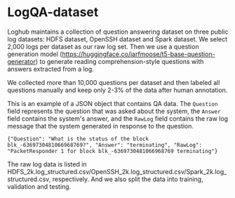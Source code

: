 # LogQA-dataset

Loghub maintains a collection of question answering dataset on three public log datasets: HDFS dataset, OpenSSH dataset and Spark dataset. We select 2,000 logs per dataset as our raw log set. Then we use a question generation model (https://huggingface.co/iarfmoose/t5-base-question-generator) to generate reading comprehension-style questions with answers extracted from a log.

We collected more than 10,000 questions per dataset and then labeled all questions manually and  keep only 2-3% of the data after human annotation.

This is an example of a JSON object that contains QA data. The `Question` field represents the question that was asked about the system, the `Answer` field contains the system's answer, and the `RawLog` field contains the raw log message that the system generated in response to the question.
```
{"Question": "What is the status of the block blk_-6369730481066968769?", "Answer": "terminating", "RawLog": "PacketResponder 1 for block blk_-6369730481066968769 terminating"}
```

The raw log data is listed in HDFS_2k.log_structured.csv/OpenSSH_2k.log_structured.csv/Spark_2k.log_structured.csv, respectively. And we also split the data into training, validation and testing.
